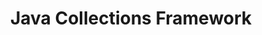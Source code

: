 ---
layout : single
title : "Java Collections Framework"
toc: true
toc_label: "Java Collections Framework"
toc_sticky: true
author_profile: true
comments: true
---